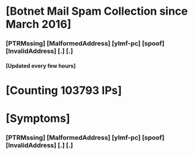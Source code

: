 # [Botnet Mail Spam Collection since March 2016]
### [PTRMssing] [MalformedAddress] [ylmf-pc] [spoof] [InvalidAddress] [.] [.]
#### [Updated every few hours]

# [Counting 103793 IPs]

# [Symptoms] 
###   [PTRMssing] [MalformedAddress] [ylmf-pc] [spoof] [InvalidAddress] [.] [.]
